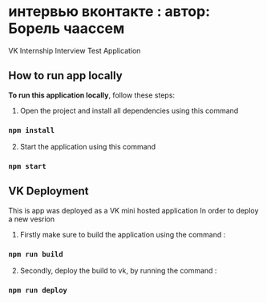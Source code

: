 # интервью вконтакте : автор: Борель чаассем

VK Internship Interview Test Application

## How to run app locally

**To run this application locally**, follow these steps:

1. Open the project and install all dependencies using this command

### `npm install`

2. Start the application using this command

### `npm start`

## VK Deployment

This is app was deployed as a VK mini hosted application
In order to deploy a new vesrion

1. Firstly make sure to build the application using the command :

### `npm run build`

2. Secondly, deploy the build to vk, by running the command :

### `npm run deploy`
